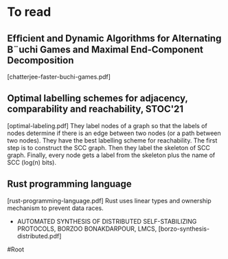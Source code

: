 # To read

## Efﬁcient and Dynamic Algorithms for Alternating B¨uchi Games and Maximal End-Component Decomposition
[chatterjee-faster-buchi-games.pdf]

## Optimal labelling schemes for adjacency, comparability and reachability, STOC'21
[optimal-labeling.pdf]
They label nodes of a graph so that the labels of nodes determine if there is an
edge between two nodes (or a path between two nodes).
They have the best labelling scheme for reachability. 
The first step is to construct the SCC graph. 
Then they label the skeleton of SCC graph.
Finally, every node gets a label from the skeleton plus the name of SCC (log(n)
bits).

## Rust programming language 
[rust-programming-language.pdf]
Rust uses linear types and ownership mechanism to prevent data races.

* AUTOMATED SYNTHESIS OF DISTRIBUTED SELF-STABILIZING PROTOCOLS, BORZOO
  BONAKDARPOUR, LMCS, [borzo-synthesis-distributed.pdf]
	
#Root